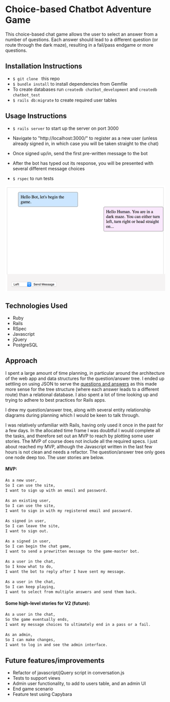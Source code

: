 # Choice-based Chatbot Adventure Game

This choice-based chat game allows the user to select an answer from a number of questions. Each answer should lead to a different question (or route through the dark maze), resulting in a fail/pass endgame or more questions.

## Installation Instructions

- `$ git clone ` this repo
- `$ bundle install` to install dependencies from Gemfile
- To create databases run `createdb chatbot_development` and `createdb chatbot_test`
- `$ rails db:migrate` to create required user tables

## Usage Instructions
- `$ rails server` to start up the server on port 3000
- Navigate to "http://localhost:3000/" to register as a new user (unless already signed in, in which case you will be taken straight to the chat)
- Once signed up/in, send the first pre-written message to the bot
- After the bot has typed out its response, you will be presented with several different message choices

- `$ rspec` to run tests

![](https://github.com/rorymcgit/chatbot/blob/master/firstQuestion_grab.png)

## Technologies Used

- Ruby
- Rails
- RSpec
- Javascript
- jQuery
- PostgreSQL 

## Approach

I spent a large amount of time planning, in particular around the architecture of the web app and data structures for the question/answer tree. I ended up settling on using JSON to serve the [questions and answers](https://github.com/rorymcgit/chatbot/blob/master/public/questions.json) as this made more sense for the tree structure (where each answer leads to a different route) than a relational database. I also spent a lot of time looking up and trying to adhere to best practices for Rails apps.

I drew my question/answer tree, along with several entity relationship diagrams during planning which I would be keen to talk through.

I was relatively unfamiliar with Rails, having only used it once in the past for a few days. In the allocated time frame I was doubtful I would complete all the tasks, and therefore set out an MVP to reach by plotting some user stories. The MVP of course does not include all the required specs. I just about reached my MVP, although the Javascript written in the last few hours is not clean and needs a refactor. The question/answer tree only goes one node deep too. The user stories are below.

#### MVP:
```
As a new user, 
So I can use the site,
I want to sign up with an email and password.

As an existing user, 
So I can use the site,
I want to sign in with my registered email and password.

As signed in user, 
So I can leave the site,
I want to sign out.

As a signed in user,
So I can begin the chat game,
I want to send a prewritten message to the game-master bot.

As a user in the chat,
So I know what to do,
I want the bot to reply after I have sent my message.

As a user in the chat,
So I can keep playing,
I want to select from multiple answers and send them back.
```

#### Some high-level stories for V2 (future):
```
As a user in the chat,
So the game eventually ends,
I want my message choices to ultimately end in a pass or a fail.

As an admin,
So I can make changes,
I want to log in and see the admin interface.
```


## Future features/improvements
- Refactor of javascript/jQuery script in conversation.js
- Tests to support views
- Admin user functionality, to add to users table, and an admin UI
- End game scenario
- Feature test using Capybara
